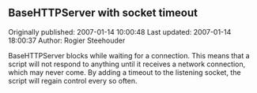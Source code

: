 ## BaseHTTPServer with socket timeout 
Originally published: 2007-01-14 10:00:48 
Last updated: 2007-01-14 18:00:37 
Author: Rogier Steehouder 
 
BaseHTTPServer blocks while waiting for a connection. This means that a script will not respond to anything until it receives a network connection, which may never come. By adding a timeout to the listening socket, the script will regain control every so often.